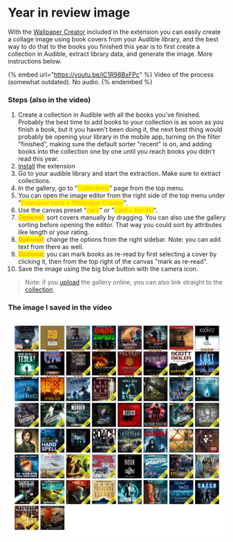# Year in review image

With the [Wallpaper Creator](broken-reference) included in the extension you can easily create a collage image using book covers from your Audible library, and the best way to do that to the books you finished this year is to first create a collection in Audible, extract library data, and generate the image. More instructions below.

{% embed url="https://youtu.be/jC1R98BxFPc" %}
Video of the process (somewhat outdated). No audio.
{% endembed %}

### Steps (also in the video)

1. Create a collection in Audible with all the books you've finished. Probably the best time to add books to your collection is as soon as you finish a book, but it you haven't been doing it, the next best thing would probably be opening your library in the mobile app, turning on the filter "finished", making sure the default sorter "recent" is on, and adding books into the collection one by one until you reach books you didn't read this year.&#x20;
2. [Install](../../installation/) the extension
3. Go to your audible library and start the extraction. Make sure to extract collections.
4. In the gallery, go to "<mark style="color:orange;">Collections</mark>"  page from the top menu.
5. You can open the image editor from the right side of the top menu under "<mark style="color:orange;">Extension tools > Wallpaper Creator</mark>".
6. Use the canvas preset "<mark style="color:orange;">card</mark>" or "<mark style="color:orange;">card + tier list</mark>".&#x20;
7. <mark style="color:orange;">**Optional**</mark>: sort covers manually by dragging. You can also use the gallery sorting before opening the editor. That way you could sort by attributes like length or your rating.
8. <mark style="color:orange;">**Optional**</mark>: change the options from the right sidebar. Note: you can add text from there as well.
9. <mark style="color:orange;">**Optional**</mark>: you can mark books as re-read by first selecting a cover by clicking it, then from the top right of the canvas "mark as re-read".
10. Save the image using the big blue button with the camera icon.

> Note: if you [upload](../../sharing/uploading-to-github/) the gallery online, you can also link straight to the [collection](https://joonaspaakko.github.io/my-audible-library/#/collections/e4370436-1a86-4154-a0e6-b366d4ef88dd).

### The image I saved in the video

![](<../../.gitbook/assets/My year so far 2021.jpg>)
